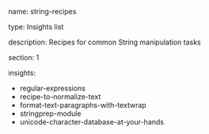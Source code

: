 name: string-recipes

type: Insights list

description: Recipes for common String manipulation tasks

section: 1

insights:
  - regular-expressions
  - recipe-to-normalize-text
  - format-text-paragraphs-with-textwrap
  - stringprep-module
  - unicode-character-database-at-your-hands
